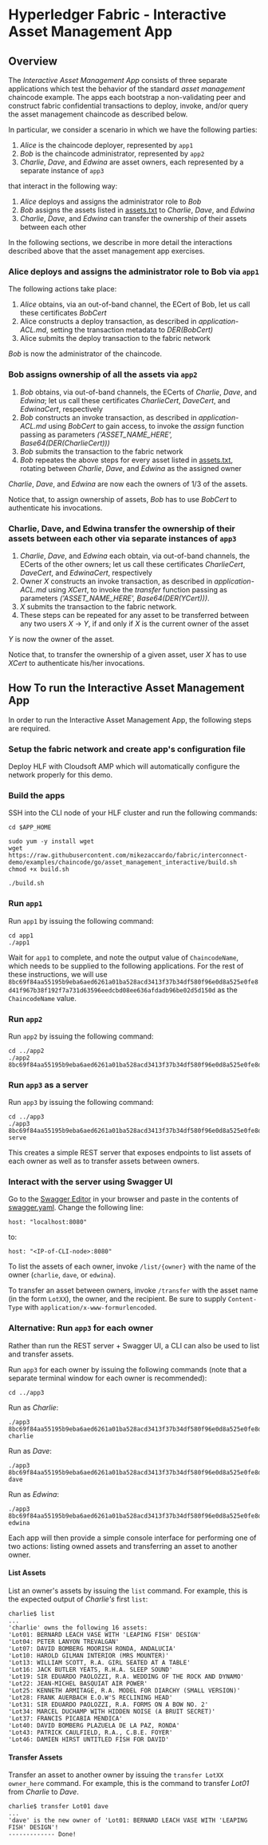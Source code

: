 # Hyperledger Fabric - Interactive Asset Management App

## Overview

The *Interactive Asset Management App* consists of three separate applications which test the behavior of the standard *asset management* chaincode example. The apps each bootstrap a non-validating peer and construct fabric confidential transactions to deploy, invoke, and/or query the asset management chaincode as described below.

In particular, we consider a scenario in which we have the following parties:

1. *Alice* is the chaincode deployer, represented by `app1`
2. *Bob* is the chaincode administrator, represented by `app2`
3. *Charlie*, *Dave*, and *Edwina* are asset owners, each represented by a separate instance of `app3`

that interact in the following way:

1. *Alice* deploys and assigns the administrator role to *Bob*
2. *Bob* assigns the assets listed in [assets.txt](app2/assets.txt) to *Charlie*, *Dave*, and *Edwina*
3. *Charlie*, *Dave*, and *Edwina* can transfer the ownership of their assets between each other

In the following sections, we describe in more detail the interactions
described above that the asset management app exercises.

### Alice deploys and assigns the administrator role to Bob via `app1`

The following actions take place:

1. *Alice* obtains, via an out-of-band channel, the ECert of Bob, let us call these certificates *BobCert*
2. Alice constructs a deploy transaction, as described in *application-ACL.md*,  setting the transaction metadata to *DER(BobCert)*
3. Alice submits the deploy transaction to the fabric network

*Bob* is now the administrator of the chaincode.

### Bob assigns ownership of all the assets via `app2`

1. *Bob* obtains, via out-of-band channels, the ECerts of *Charlie*, *Dave*, and *Edwina*; let us call these certificates *CharlieCert*, *DaveCert*, and *EdwinaCert*, respectively
2. *Bob* constructs an invoke transaction, as described in *application-ACL.md* using *BobCert* to gain access, to invoke the *assign* function passing as parameters *('ASSET_NAME_HERE', Base64(DER(CharlieCert)))*
3. *Bob* submits the transaction to the fabric network
4. *Bob* repeates the above steps for every asset listed in [assets.txt](app2/assets.txt), rotating between *Charlie*, *Dave*, and *Edwina* as the assigned owner

*Charlie*, *Dave*, and *Edwina* are now each the owners of 1/3 of the assets.

Notice that, to assign ownership of assets, *Bob* has to use *BobCert* to authenticate his invocations.

### Charlie, Dave, and Edwina transfer the ownership of their assets between each other via separate instances of `app3`

1. *Charlie*, *Dave*, and *Edwina* each obtain, via out-of-band channels, the ECerts of the other owners; let us call these certificates *CharlieCert*, *DaveCert*, and *EdwinaCert*, respectively
2. Owner *X* constructs an invoke transaction, as described in *application-ACL.md* using *XCert*, to invoke the *transfer* function passing as parameters *('ASSET_NAME_HERE', Base64(DER(YCert)))*.
3. *X* submits the transaction to the fabric network.
4. These steps can be repeated for any asset to be transferred between any two users *X* -> *Y*, if and only if *X* is the current owner of the asset

*Y* is now the owner of the asset.

Notice that, to transfer the ownership of a given asset, user *X* has to use *XCert* to authenticate his/her invocations.

## How To run the Interactive Asset Management App

In order to run the Interactive Asset Management App, the following steps are required.

### Setup the fabric network and create app's configuration file

Deploy HLF with Cloudsoft AMP which will automatically configure the network properly for this demo.

### Build the apps

SSH into the CLI node of your HLF cluster and run the following commands:

```
cd $APP_HOME

sudo yum -y install wget
wget https://raw.githubusercontent.com/mikezaccardo/fabric/interconnect-demo/examples/chaincode/go/asset_management_interactive/build.sh
chmod +x build.sh

./build.sh
```

### Run `app1`

Run `app1` by issuing the following command:

```
cd app1
./app1
```

Wait for `app1` to complete, and note the output value of `ChaincodeName`, which needs to be supplied to the following applications. For the rest of these instructions, we will use `8bc69f84aa55195b9eba6aed6261a01ba528acd3413f37b34df580f96e0d8a525e0fe8d41f967b38f192f7a731d63596eedcbd08ee636afdadb96be02d5d150d` as the `ChaincodeName` value.

### Run `app2`

Run `app2` by issuing the following command:

```
cd ../app2
./app2 8bc69f84aa55195b9eba6aed6261a01ba528acd3413f37b34df580f96e0d8a525e0fe8d41f967b38f192f7a731d63596eedcbd08ee636afdadb96be02d5d150d
```

### Run `app3` as a server

Run `app3` by issuing the following command:

```
cd ../app3
./app3 8bc69f84aa55195b9eba6aed6261a01ba528acd3413f37b34df580f96e0d8a525e0fe8d41f967b38f192f7a731d63596eedcbd08ee636afdadb96be02d5d150d serve
```

This creates a simple REST server that exposes endpoints to list assets of each owner as well as to transfer assets between owners.

### Interact with the server using Swagger UI

Go to the [Swagger Editor](http://editor2.swagger.io/#!/) in your browser and paste in the contents of [swagger.yaml](ui/swagger.yaml). Change the following line:

```
host: "localhost:8080"
```

to:

```
host: "<IP-of-CLI-node>:8080"
```

To list the assets of each owner, invoke `/list/{owner}` with the name of the owner (`charlie`, `dave`, or `edwina`).

To transfer an asset between owners, invoke `/transfer` with the asset name (in the form `LotXX`), the owner, and the recipient. Be sure to supply `Content-Type` with `application/x-www-formurlencoded`.

### Alternative: Run `app3` for each owner

Rather than run the REST server + Swagger UI, a CLI can also be used to list and transfer assets.

Run `app3` for each owner by issuing the following commands (note that a separate terminal window for each owner is recommended):

```
cd ../app3
```

Run as *Charlie*:

```
./app3 8bc69f84aa55195b9eba6aed6261a01ba528acd3413f37b34df580f96e0d8a525e0fe8d41f967b38f192f7a731d63596eedcbd08ee636afdadb96be02d5d150d charlie
```

Run as *Dave*:

```
./app3 8bc69f84aa55195b9eba6aed6261a01ba528acd3413f37b34df580f96e0d8a525e0fe8d41f967b38f192f7a731d63596eedcbd08ee636afdadb96be02d5d150d dave
```

Run as *Edwina*:

```
./app3 8bc69f84aa55195b9eba6aed6261a01ba528acd3413f37b34df580f96e0d8a525e0fe8d41f967b38f192f7a731d63596eedcbd08ee636afdadb96be02d5d150d edwina
```

Each app will then provide a simple console interface for performing one of two actions: listing owned assets and transferring an asset to another owner.

#### List Assets

List an owner's assets by issuing the `list` command. For example, this is the expected output of *Charlie's* first `list`:

```
charlie$ list
...
'charlie' owns the following 16 assets:
'Lot01: BERNARD LEACH VASE WITH 'LEAPING FISH' DESIGN'
'Lot04: PETER LANYON TREVALGAN'
'Lot07: DAVID BOMBERG MOORISH RONDA, ANDALUCIA'
'Lot10: HAROLD GILMAN INTERIOR (MRS MOUNTER)'
'Lot13: WILLIAM SCOTT, R.A. GIRL SEATED AT A TABLE'
'Lot16: JACK BUTLER YEATS, R.H.A. SLEEP SOUND'
'Lot19: SIR EDUARDO PAOLOZZI, R.A. WEDDING OF THE ROCK AND DYNAMO'
'Lot22: JEAN-MICHEL BASQUIAT AIR POWER'
'Lot25: KENNETH ARMITAGE, R.A. MODEL FOR DIARCHY (SMALL VERSION)'
'Lot28: FRANK AUERBACH E.O.W'S RECLINING HEAD'
'Lot31: SIR EDUARDO PAOLOZZI, R.A. FORMS ON A BOW NO. 2'
'Lot34: MARCEL DUCHAMP WITH HIDDEN NOISE (A BRUIT SECRET)'
'Lot37: FRANCIS PICABIA MENDICA'
'Lot40: DAVID BOMBERG PLAZUELA DE LA PAZ, RONDA'
'Lot43: PATRICK CAULFIELD, R.A., C.B.E. FOYER'
'Lot46: DAMIEN HIRST UNTITLED FISH FOR DAVID'
```

#### Transfer Assets

Transfer an asset to another owner by issuing the `transfer LotXX owner_here` command. For example, this is the command to transfer *Lot01* from *Charlie* to *Dave*.

```
charlie$ transfer Lot01 dave
...
'dave' is the new owner of 'Lot01: BERNARD LEACH VASE WITH 'LEAPING FISH' DESIGN'!
------------- Done!
```
